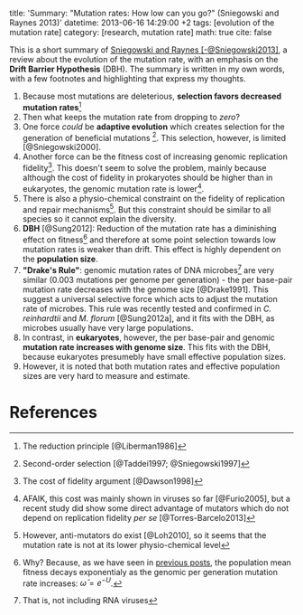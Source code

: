 title: 'Summary: "Mutation rates: How low can you go?" (Sniegowski and Raynes 2013)'
datetime: 2013-06-16 14:29:00 +2
tags: [evolution of the mutation rate]
category: [research, mutation rate]
math: true
cite: false

This is a short summary of [Sniegowski and Raynes [-@Sniegowski2013]](http://www.sciencedirect.com/science/article/pii/S0960982213000213), a review about the evolution of the mutation rate, with an emphasis on the **Drift Barrier Hypothesis** (DBH). The summary is written in my own words, with a few footnotes and highlighting that express my thoughts.  

1. Because most mutations are deleterious, **selection favors decreased mutation rates**[^1]
2. Then what keeps the mutation rate from dropping to *zero*?
1. One force *could* be **adaptive evolution** which creates selection for the generation of beneficial mutations [^2]. This selection, however, is limited [@Sniegowski2000].
1. Another force can be the fitness cost of increasing genomic replication fidelity[^4]. This doesn't seem to solve the problem, mainly because although the cost of fidelity in prokaryotes should be higher than in eukaryotes, the genomic mutation rate is lower[^5].
1. There is also a physio-chemical constraint on the fidelity of replication and repair mechanisms[^3]. But this constraint should be similar to all species so it cannot explain the diversity.
1. **DBH** [@Sung2012]: Reduction of the mutation rate has a diminishing effect on fitness[^8] and therefore at some point selection towards low mutation rates is weaker than drift. This effect is highly dependent on the **population size**.
3. **"Drake's Rule"**: genomic mutation rates of DNA microbes[^6]  are very similar (0.003 mutations per genome per generation) - the per base-pair mutation rate decreases with the genome size [@Drake1991]. This suggest a universal selective force which acts to adjust the mutation rate of microbes. This rule was recently tested and confirmed in *C. reinhardtii* and *M. florum* [@Sung2012a], and it fits with the DBH, as microbes usually have very large populations.
4. In contrast, in **eukaryotes**, however, the per base-pair and genomic **mutation rate increases with genome size**. This fits with the DBH, because eukaryotes presumebly have small effective population sizes.
5. However, it is noted that both mutation rates and effective population sizes are very hard to measure and estimate.

# References

[^1]: The reduction principle [@Liberman1986]
[^2]: Second-order selection [@Taddei1997; @Sniegowski1997]
[^3]: However, anti-mutators do exist [@Loh2010], so it seems that the mutation rate is not at its lower physio-chemical level
[^4]: The cost of fidelity argument [@Dawson1998]
[^5]: AFAIK, this cost was mainly shown in viruses so far [@Furio2005], but a recent study did show some direct advantage of mutators which do not depend on replication fidelity *per se* [@Torres-Barcelo2013]
[^6]: That is, not including RNA viruses
[^8]: Why? Because, as we have seen in [previous posts](/mean-fitness-at-the-mutation-selection-balance/), the population mean fitness decays exponentialy as the genomic per generation mutation rate increases: $\bar{\omega} = e^{-U}$.